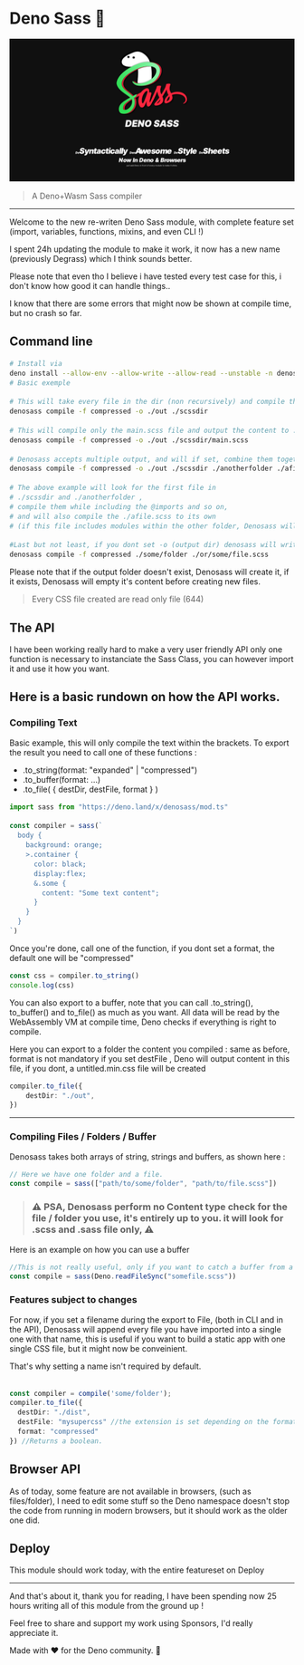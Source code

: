 # Deno Sass 🦕

![alt text](/assets/DenoGrass.jpg)
> A Deno+Wasm Sass compiler 
----

Welcome to the new re-writen Deno Sass module, with complete feature set (import, variables, functions, mixins, and even CLI !)

I spent 24h updating the module to make it work, it now has a new name (previously Degrass) which I think sounds better.

Please note that even tho I believe i have tested every test case for this, i don't know how good it can handle things.. 

I know that there are some errors that might now be shown at compile time, but no crash so far.

## Command line
```bash
# Install via 
deno install --allow-env --allow-write --allow-read --unstable -n denosass https://deno.land/x/denosass/cli.ts
# Basic exemple

# This will take every file in the dir (non recursively) and compile then while keeping their name and adding .min.css, into the ./out folder.
denosass compile -f compressed -o ./out ./scssdir

# This will compile only the main.scss file and output the content to ./out/main.min.css 
denosass compile -f compressed -o ./out ./scssdir/main.scss

# Denosass accepts multiple output, and will if set, combine them together, or just compile them as normal.
denosass compile -f compressed -o ./out ./scssdir ./anotherfolder ./afile.scss

# The above example will look for the first file in 
# ./scssdir and ./anotherfolder , 
# compile them while including the @imports and so on,
# and will also compile the ./afile.scss to its own 
# (if this file includes modules within the other folder, Denosass will include them.)

#Last but not least, if you dont set -o (output dir) denosass will write content to the STDOUT. (using Deno.stdout.writeSync())
denosass compile -f compressed ./some/folder ./or/some/file.scss

```
Please note that if the output folder doesn't exist, Denosass will create it, if it exists, Denosass will empty it's content before creating new files.

> Every CSS file created are read only file (644)

## The API

I have been working really hard to make a very user friendly API
only one function is necessary to instanciate the Sass Class, you can however import it and use it how you want.

Here is a basic rundown on how the API works.
--

### Compiling Text

Basic example, this will only compile the text within the brackets.
To export the result you need to call one of these functions :

 - .to_string(format: "expanded" | "compressed")
 - .to_buffer(format: ...)
 - .to_file( { destDir, destFile, format } )
```ts
import sass from "https://deno.land/x/denosass/mod.ts"

const compiler = sass(`
  body {
    background: orange;
    >.container {
      color: black;
      display:flex;
      &.some {
        content: "Some text content";
      }
    }
  }
`)
```
Once you're done, call one of the function, if you dont set a format, 
the default one will be "compressed"
```ts
const css = compiler.to_string()
console.log(css)
```
You can also export to a buffer, note that you can call .to_string(), to_buffer() and to_file() as much as you want.
All data will be read by the WebAssembly VM at compile time, Deno checks if everything is right to compile.

Here you can export to a folder the content you compiled :
same as before, format is not mandatory
if you set destFile , Deno will output content in this file, if you dont, a untitled.min.css file will be created
```ts
compiler.to_file({
	destDir: "./out",
})
```
---

### Compiling Files / Folders / Buffer

Denosass takes both arrays of string, strings and buffers, as shown here :
```ts
// Here we have one folder and a file.
const compile = sass(["path/to/some/folder", "path/to/file.scss"])
```
> ### ⚠️ PSA, Denosass perform no Content type check for the file / folder you use, it's entirely up to you. it will look for .scss and .sass file only, ⚠️ 

Here is an example on how you can use a buffer
```ts
//This is not really useful, only if you want to catch a buffer from a request without transforming it to a string.
const compile = sass(Deno.readFileSync("somefile.scss"))
```
### Features subject to changes

For now, if you set a filename during the export to File, (both in CLI and in the API), Denosass will append every file you have imported into a single one with that name, this is useful if you want to build a static app with one single CSS file, but it might now be conveinient.

That's why setting a name isn't required by default.
```ts

const compiler = compile('some/folder');
compiler.to_file({
  destDir: "./dist",
  destFile: "mysupercss" //the extension is set depending on the format.
  format: "compressed"
}) //Returns a boolean.
```

## Browser API 

As of today, some feature are not available in browsers, (such as files/folder), I need to edit some stuff so the Deno namespace doesn't stop the code from running in modern browsers, but it should work as the older one did.


## Deploy

This module should work today, with the entire featureset on Deploy

---

And that's about it, thank you for reading, I have been spending now 25 hours writing all of this module from the ground up !

Feel free to share and support my work using Sponsors, I'd really appreciate it. 

Made with ❤️ for the Deno community. 🦕
